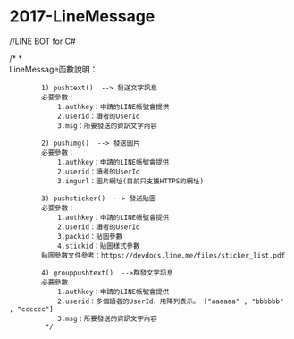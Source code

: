 # 2017-LineMessage
//LINE BOT for C#


 /*
             *              
            LineMessage函數說明：

            1) pushtext()  --> 發送文字訊息
            必要參數：
                1.authkey：申請的LINE帳號會提供
                2.userid：讀者的UserId
                3.msg：所要發送的資訊文字內容

            2) pushimg()  --> 發送圖片
            必要參數：
                1.authkey：申請的LINE帳號會提供
                2.userid：讀者的UserId
                3.imgurl：圖片網址(目前只支援HTTPS的網址)

            3) pushsticker()  --> 發送貼圖
            必要參數：
                1.authkey：申請的LINE帳號會提供
                2.userid：讀者的UserId
                3.packid：貼圖參數
                4.stickid：貼圖樣式參數
            貼圖參數文件參考：https://devdocs.line.me/files/sticker_list.pdf

            4) grouppushtext()  -->群發文字訊息
            必要參數：
                1.authkey：申請的LINE帳號會提供
                2.userid：多個讀者的UserId，用陣列表示。 ["aaaaaa" , "bbbbbb" , "cccccc"]
                3.msg：所要發送的資訊文字內容
             */
